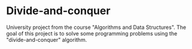 # Divide-and-conquer
University project from the course "Algorithms and Data Structures". The goal of this project is to solve some programming problems using the "divide-and-conquer" algorithm.
